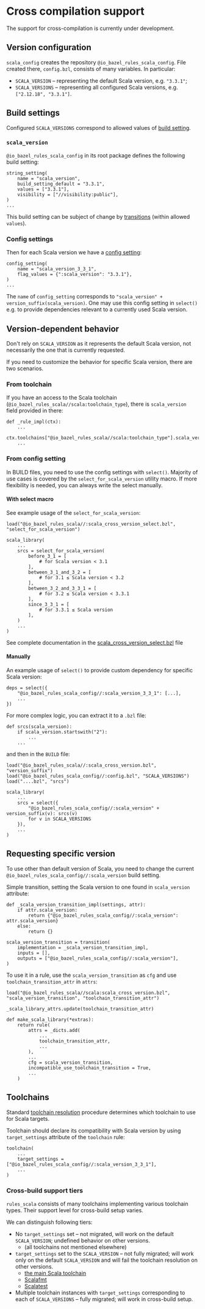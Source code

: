 # Cross compilation support

The support for cross-compilation is currently under development.

## Version configuration

`scala_config` creates the repository `@io_bazel_rules_scala_config`.
File created there, `config.bzl`, consists of many variables. In particular:
* `SCALA_VERSION` – representing the default Scala version, e.g. `"3.3.1"`;
* `SCALA_VERSIONS` – representing all configured Scala versions, e.g. `["2.12.18", "3.3.1"]`.


## Build settings
Configured `SCALA_VERSIONS` correspond to allowed values of [build setting](https://bazel.build/extending/config#user-defined-build-setting).

### `scala_version`
`@io_bazel_rules_scala_config` in its root package defines the following build setting:
```starlark
string_setting(
    name = "scala_version",
    build_setting_default = "3.3.1",
    values = ["3.3.1"],
    visibility = ["//visibility:public"],
)
...
```
This build setting can be subject of change by [transitions](https://bazel.build/extending/config#user-defined-transitions) (within allowed `values`).

### Config settings
Then for each Scala version we have a [config setting](https://bazel.build/extending/config#build-settings-and-select):
```starlark
config_setting(
    name = "scala_version_3_3_1",
    flag_values = {":scala_version": "3.3.1"},
)
...
```
The `name` of `config_setting` corresponds to `"scala_version" + version_suffix(scala_version)`.
One may use this config setting in `select()` e.g. to provide dependencies relevant to a currently used Scala version.


## Version-dependent behavior
Don't rely on `SCALA_VERSION` as it represents the default Scala version, not necessarily the one that is currently requested.

If you need to customize the behavior for specific Scala version, there are two scenarios.

### From toolchain
If you have an access to the Scala toolchain (`@io_bazel_rules_scala//scala:toolchain_type`), there is `scala_version` field provided in there:
```starlark
def _rule_impl(ctx):
    ...
    ctx.toolchains["@io_bazel_rules_scala//scala:toolchain_type"].scala_version
    ...
```

### From config setting
In BUILD files, you need to use the config settings with `select()`.
Majority of use cases is covered by the `select_for_scala_version` utility macro.
If more flexibility is needed, you can always write the select manually.

#### With select macro
See example usage of the `select_for_scala_version`:

```starlark
load("@io_bazel_rules_scala//:scala_cross_version_select.bzl", "select_for_scala_version")

scala_library(
    ...
    srcs = select_for_scala_version(
        before_3_1 = [
            # for Scala version < 3.1
        ],
        between_3_1_and_3_2 = [
            # for 3.1 ≤ Scala version < 3.2
        ],
        between_3_2_and_3_3_1 = [
            # for 3.2 ≤ Scala version < 3.3.1
        ],
        since_3_3_1 = [
            # for 3.3.1 ≤ Scala version
        ],
    )
    ...
)
```

See complete documentation in the [scala_cross_version_select.bzl](/scala/scala_cross_version_select.bzl) file

#### Manually
An example usage of `select()` to provide custom dependency for specific Scala version:
```starlark
deps = select({
    "@io_bazel_rules_scala_config//:scala_version_3_3_1": [...],
    ...
})
```

For more complex logic, you can extract it to a `.bzl` file:
```starlark
def srcs(scala_version):
    if scala_version.startswith("2"):
        ...
    ...
```
and then in the `BUILD` file:
```starlark
load("@io_bazel_rules_scala//:scala_cross_version.bzl", "version_suffix")
load("@io_bazel_rules_scala_config//:config.bzl", "SCALA_VERSIONS")
load("....bzl", "srcs")

scala_library(
    ...
    srcs = select({
        "@io_bazel_rules_scala_config//:scala_version" + version_suffix(v): srcs(v)
        for v in SCALA_VERSIONS
    }), 
    ...
)
```


## Requesting specific version
To use other than default version of Scala, you need to change the current `@io_bazel_rules_scala_config//:scala_version` build setting.

Simple transition, setting the Scala version to one found in `scala_version` attribute:
```starlark
def _scala_version_transition_impl(settings, attr):
    if attr.scala_version:
        return {"@io_bazel_rules_scala_config//:scala_version": attr.scala_version}
    else:
        return {}

scala_version_transition = transition(
    implementation = _scala_version_transition_impl,
    inputs = [],
    outputs = ["@io_bazel_rules_scala_config//:scala_version"],
)
```

To use it in a rule, use the `scala_version_transition` as `cfg` and use `toolchain_transition_attr` in `attrs`:
```starlark
load("@io_bazel_rules_scala//scala:scala_cross_version.bzl", "scala_version_transition", "toolchain_transition_attr")

_scala_library_attrs.update(toolchain_transition_attr)

def make_scala_library(*extras):
    return rule(
        attrs = _dicts.add(
            ...
            toolchain_transition_attr,
            ...
        ),
        ...
        cfg = scala_version_transition,
        incompatible_use_toolchain_transition = True,
        ...
    )
```


## Toolchains
Standard [toolchain resolution](https://bazel.build/extending/toolchains#toolchain-resolution) procedure determines which toolchain to use for Scala targets.

Toolchain should declare its compatibility with Scala version by using `target_settings` attribute of the `toolchain` rule:

```starlark
toolchain(
    ...
    target_settings = ["@io_bazel_rules_scala_config//:scala_version_3_3_1"],
    ...
)
```

### Cross-build support tiers
`rules_scala` consists of many toolchains implementing various toolchain types.
Their support level for cross-build setup varies.

We can distinguish following tiers:

* No `target_settings` set – not migrated, will work on the default `SCALA_VERSION`; undefined behavior on other versions.
  * (all toolchains not mentioned elsewhere)
* `target_settings` set to the `SCALA_VERSION` – not fully migrated; will work only on the default `SCALA_VERSION` and will fail the toolchain resolution on other versions.
  * [the main Scala toolchain](/scala/BUILD)
  * [Scalafmt](/scala/scalafmt/BUILD)
  * [Scalatest](/testing/testing.bzl)
* Multiple toolchain instances with `target_settings` corresponding to each of `SCALA_VERSIONS` – fully migrated; will work in cross-build setup.
